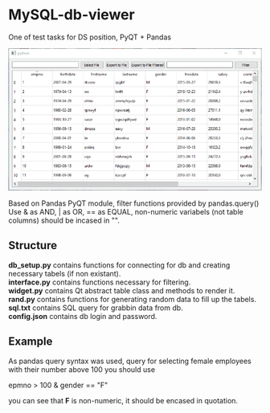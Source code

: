 # MySQL-db-viewer
One of test tasks for DS position, PyQT + Pandas

![](gif_for_proj.gif)

Based on Pandas PyQT module, filter functions provided by pandas.query()
Use & as AND, | as OR, == as EQUAL, non-numeric variabels (not table columns) should be incased in "". 

## Structure

**db_setup.py** contains functions for connecting for db and creating necessary tabels (if non existant).  
**interface.py** contains functions necessary for filtering.  
**widget.py** contains Qt abstract table class and methods to render it.  
**rand.py** contains functions for generating random data to fill up the tabels.   
**sql.txt** contains SQL query for grabbin data from db.  
**config.json** contains db login and password.

## Example 

As pandas query syntax was used, query for selecting female employees with their number above 100 you should use

  epmno > 100 & gender == "F"

you can see that **F** is non-numeric, it should be encased in quotation.
